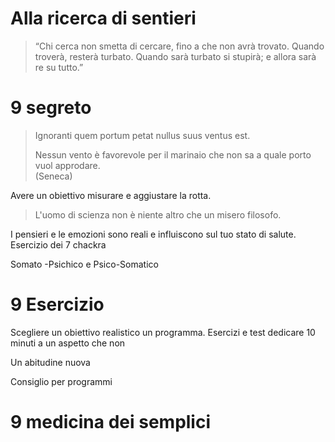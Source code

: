 # Alla ricerca di sentieri

> “Chi cerca non smetta di cercare, fino a che non avrà trovato. Quando troverà, resterà turbato. Quando sarà turbato si stupirà; e allora sarà re su tutto.” 


# 9 segreto 

>  Ignoranti quem portum petat nullus suus ventus est.
>  
>  Nessun vento è favorevole per il marinaio che non sa a quale porto vuol approdare.  
>  (Seneca)

Avere un obiettivo misurare e aggiustare la rotta.

> L'uomo di scienza non è niente altro che un misero filosofo.

I pensieri e le emozioni sono reali e influiscono sul tuo stato di salute.
Esercizio dei 7 chackra

Somato -Psichico e Psico-Somatico

# 9 Esercizio

Scegliere un obiettivo realistico un programma. 
Esercizi e test dedicare 10 minuti a un aspetto che non 

Un abitudine nuova

Consiglio per programmi 



# 9 medicina dei semplici





<!--stackedit_data:
eyJoaXN0b3J5IjpbLTQ2OTkxODkwLDI3ODg1NDEzNCwtMTQ0MD
M1NTg3MiwtMTEwMzI4NjEzOV19
-->
